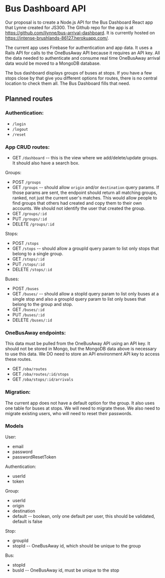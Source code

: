# Bus Dashboard API

Our proposal is to create a Node.js API for the Bus Dashboard React app that Lynne created for JS300. The Github repo for the app is at https://github.com/ilynne/bus-arrival-dashboard. It is currently hosted on https://intense-brushlands-86127.herokuapp.com/.

The current app uses Firebase for authentication and app data. It uses a Rails API for calls to the OneBusAway API because it requires an API key. All the data needed to authenticate and consume real time OneBusAway arrival data would be moved to a MongoDB database.

The bus dashboard displays groups of buses at stops. If you have a few stops close by that give you different options for routes, there is no central location to check them all. The Bus Dashboard fills that need.

## Planned routes

### Authentication:

- `/login`
- `/logout`
- `/reset`

### App CRUD routes:

- GET `/dashboard` -- this is the view where we add/delete/update groups. It should also have a search box.

Groups:

- POST `/groups`
- GET `/groups` -- should allow `origin` and/or `destination` query params. If those params are sent, the endpoint should return all matching groups, ranked, not just the current user's matches. This would allow people to find groups that others had created and copy them to their own accounts. We should not identify the user that created the group.
- GET `/groups/:id`
- PUT `/groups/:id`
- DELETE `/groups/:id`

Stops:

- POST `/stops`
- GET `/stops` -- should allow a groupId query param to list only stops that belong to a single group.
- GET `/stops/:id`
- PUT `/stops/:id`
- DELETE `/stops/:id`

Buses:

- POST `/buses`
- GET `/buses/` -- should allow a stopId query param to list only buses at a single stop and also a groupId query param to list only buses that belong to the group and stop.
- GET `/buses/:id`
- PUT `/buses/:id`
- DELETE `/buses/:id`

### OneBusAway endpoints:

This data must be pulled from the OneBusAway API using an API key. It should not be stored in Mongo, but the MongoDB data above is necessary to use this data. We DO need to store an API environment API key to access these routes.

- GET `/oba/routes`
- GET `/oba/routes/:id/stops`
- GET `/oba/stops/:id/arrivals`

### Migration:

The current app does not have a default option for the group. It also uses one table for buses at stops. We will need to migrate these. We also need to migrate existing users, who will need to reset their passwords.

### Models

User:

- email
- password
- passwordResetToken

Authentication:

- userId
- token

Group:

- userId
- origin
- destination
- default -- boolean, only one default per user, this should be validated, default is false

Stop:

- groupId
- stopId -- OneBusAway id, which should be unique to the group

Bus:

- stopId
- busId -- OneBusAway id, must be unique to the stop
